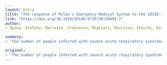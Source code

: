 ```yaml
---
layout: entry
title: "The response of Milan's Emergency Medical System to the COVID-19 outbreak in Italy"
link: "https://doi.org/10.1016/S0140-6736(20)30493-1"
author:
- Spina, Stefano; Marrazzo, Francesco; Migliari, Maurizio; Stucchi, Riccardo; Sforza, Alessandra; Fumagalli, Roberto

summary:
- "the number of people infected with severe acute respiratory syndrome coronavirus 2 (SARS-CoV-2) is increasing worldwide. The first person-to-person transmission in Italy was reported on Feb 21, 2020. It led to an infection chain that represents the largest COVID-19 outbreak outside Asia to date. Italy has implemented extraordinary measures to restrict viral spread. Local medical authorities adopted specific WHO recommendations to identify and isolate suspected cases."

original:
- "The number of people infected with severe acute respiratory syndrome coronavirus 2 (SARS-CoV-2), the virus causing coronavirus disease 2019 (COVID-19), is dramatically increasing worldwide.The first person-to-person transmission in Italy was reported on Feb 21, 2020, and led to an infection chain that represents the largest COVID-19 outbreak outside Asia to date. Here we document the response of the Emergency Medical System (EMS) of the metropolitan area of Milan, Italy, to the COVID-19 outbreak.On Jan 30, 2020, WHO declared the COVID-19 outbreak a public health emergency of international concern.2 Since then, the Italian Government has implemented extraordinary measures to restrict viral spread, including interruptions of air traffic from China, organised repatriation flights and quarantines for Italian travellers in China, and strict controls at international airports' arrival terminals. Local medical authorities adopted specific WHO recommendations to identify and isolate suspected cases of COVID-19.Such recommendations were addressed to patients presenting with respiratory symptoms and who had travelled to an endemic area in the previous 14 days or who had worked in the health-care sector, having been in close contact with patients with severe respiratory disease with unknown aetiology. Suspected cases were transferred to preselected hospital facilities where the SARS-CoV-2 test was available and infectious disease units were ready for isolation of confirmed cases."
---
```


